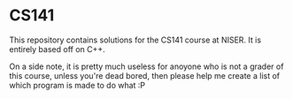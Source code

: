# CS141

This repository contains solutions for the CS141 course at NISER. It is entirely based off on C++.

On a side note, it is pretty much useless for anoyone who is not a grader of this course, unless you're dead bored, then please help me create a list of which program is made to do what :P
